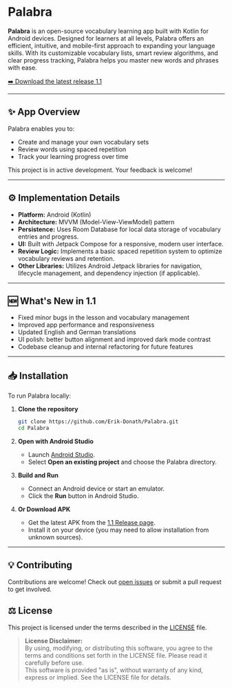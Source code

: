 # Palabra

**Palabra** is an open-source vocabulary learning app built with Kotlin for Android devices. Designed for learners at all levels, Palabra offers an efficient, intuitive, and mobile-first approach to expanding your language skills. With its customizable vocabulary lists, smart review algorithms, and clear progress tracking, Palabra helps you master new words and phrases with ease.

[➡️ Download the latest release 1.1](https://github.com/Erik-Donath/Palabra/releases/tag/1.1)

---

## ✨ App Overview

Palabra enables you to:
- Create and manage your own vocabulary sets
- Review words using spaced repetition
- Track your learning progress over time

This project is in active development. Your feedback is welcome!

---

## ⚙️ Implementation Details

- **Platform:** Android (Kotlin)
- **Architecture:** MVVM (Model-View-ViewModel) pattern
- **Persistence:** Uses Room Database for local data storage of vocabulary entries and progress.
- **UI:** Built with Jetpack Compose for a responsive, modern user interface.
- **Review Logic:** Implements a basic spaced repetition system to optimize vocabulary reviews and retention.
- **Other Libraries:** Utilizes Android Jetpack libraries for navigation, lifecycle management, and dependency injection (if applicable).

---

## 🆕 What's New in 1.1

- Fixed minor bugs in the lesson and vocabulary management
- Improved app performance and responsiveness
- Updated English and German translations
- UI polish: better button alignment and improved dark mode contrast
- Codebase cleanup and internal refactoring for future features

---

## 📥 Installation

To run Palabra locally:

1. **Clone the repository**
   ```sh
   git clone https://github.com/Erik-Donath/Palabra.git
   cd Palabra
   ```

2. **Open with Android Studio**
   - Launch [Android Studio](https://developer.android.com/studio).
   - Select **Open an existing project** and choose the Palabra directory.

3. **Build and Run**
   - Connect an Android device or start an emulator.
   - Click the **Run** button in Android Studio.

4. **Or Download APK**
   - Get the latest APK from the [1.1 Release page](https://github.com/Erik-Donath/Palabra/releases/tag/1.1).
   - Install it on your device (you may need to allow installation from unknown sources).

---

## 💡 Contributing

Contributions are welcome! Check out [open issues](https://github.com/Erik-Donath/Palabra/issues) or submit a pull request to get involved.

## ⚖️ License

This project is licensed under the terms described in the [LICENSE](./LICENSE) file.

> **License Disclaimer:**  
> By using, modifying, or distributing this software, you agree to the terms and conditions set forth in the LICENSE file. Please read it carefully before use.  
> This software is provided "as is", without warranty of any kind, express or implied. See the LICENSE file for details.
